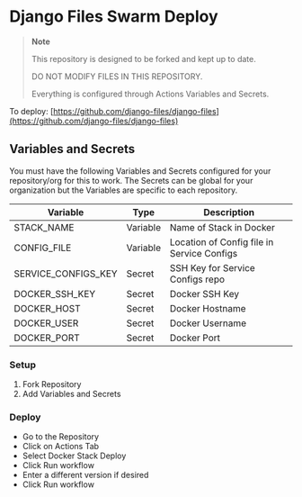 # Django Files Swarm Deploy

> **Note**
>
> This repository is designed to be forked and kept up to date.
> 
> DO NOT MODIFY FILES IN THIS REPOSITORY.
> 
> Everything is configured through Actions Variables and Secrets.

To deploy: [https://github.com/django-files/django-files](https://github.com/django-files/django-files)

## Variables and Secrets

You must have the following Variables and Secrets configured for your repository/org for this to work. 
The Secrets can be global for your organization but the Variables are specific to each repository.

| Variable            | Type     | Description                                |
|---------------------|----------|--------------------------------------------|
| STACK_NAME          | Variable | Name of Stack in Docker                    |
| CONFIG_FILE         | Variable | Location of Config file in Service Configs |
| SERVICE_CONFIGS_KEY | Secret   | SSH Key for Service Configs repo           |
| DOCKER_SSH_KEY      | Secret   | Docker SSH Key                             |
| DOCKER_HOST         | Secret   | Docker Hostname                            |
| DOCKER_USER         | Secret   | Docker Username                            |
| DOCKER_PORT         | Secret   | Docker Port                                |

### Setup

1. Fork Repository
2. Add Variables and Secrets

### Deploy

- Go to the Repository
- Click on Actions Tab
- Select Docker Stack Deploy
- Click Run workflow
- Enter a different version if desired
- Click Run workflow

